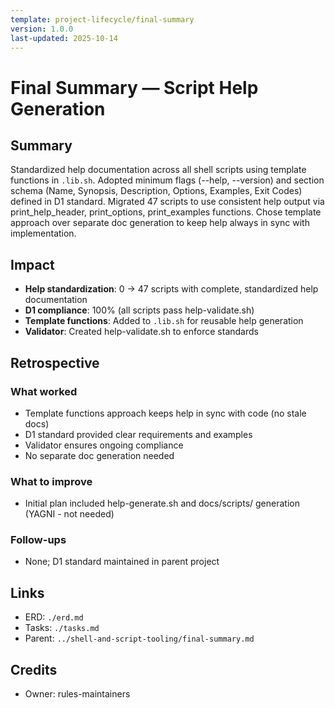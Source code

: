 ```yaml
---
template: project-lifecycle/final-summary
version: 1.0.0
last-updated: 2025-10-14
---
```


# Final Summary — Script Help Generation

## Summary

Standardized help documentation across all shell scripts using template functions in `.lib.sh`. Adopted minimum flags (--help, --version) and section schema (Name, Synopsis, Description, Options, Examples, Exit Codes) defined in D1 standard. Migrated 47 scripts to use consistent help output via print_help_header, print_options, print_examples functions. Chose template approach over separate doc generation to keep help always in sync with implementation.

## Impact

- **Help standardization**: 0 → 47 scripts with complete, standardized help documentation
- **D1 compliance**: 100% (all scripts pass help-validate.sh)
- **Template functions**: Added to `.lib.sh` for reusable help generation
- **Validator**: Created help-validate.sh to enforce standards

## Retrospective

### What worked

- Template functions approach keeps help in sync with code (no stale docs)
- D1 standard provided clear requirements and examples
- Validator ensures ongoing compliance
- No separate doc generation needed

### What to improve

- Initial plan included help-generate.sh and docs/scripts/ generation (YAGNI - not needed)

### Follow-ups

- None; D1 standard maintained in parent project

## Links

- ERD: `./erd.md`
- Tasks: `./tasks.md`
- Parent: `../shell-and-script-tooling/final-summary.md`

## Credits

- Owner: rules-maintainers
